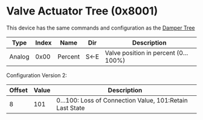 # Valve Actuator Tree (0x8001)

This device has the same commands and configuration as the [Damper Tree](LoxoneLinkNATTreeDamper.md)

| Type    | Index   | Name        | Dir | Description |
| ------  | ------- | ----------- | --- | ----------- |
| Analog  | 0x00    | Percent     | S←E | Valve position in percent (0…100%) |

Configuration Version 2:

| Offset   | Value | Description |
| -------- | ----- | ----------- |
|     8    |   101 | 0…100: Loss of Connection Value, 101:Retain Last State |

